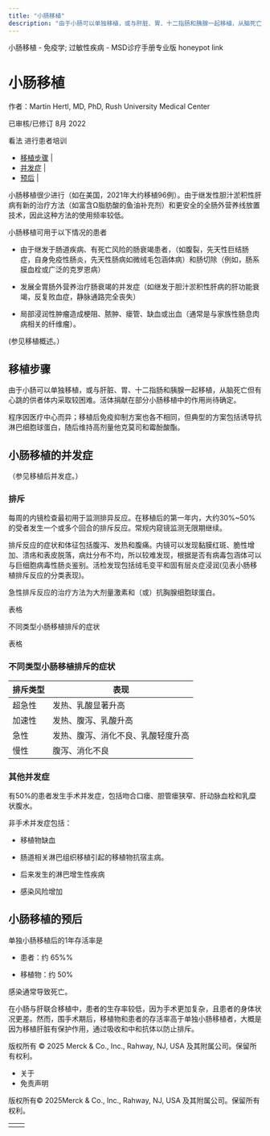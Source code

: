 ```yaml
---
title: "小肠移植"
description: "由于小肠可以单独移植，或与肝脏、胃、十二指肠和胰腺一起移植，从脑死亡但有心跳的供者体内采取较困难。活体捐献在部分小肠移植中的作用尚待确定。"
---
```


﻿小肠移植 \- 免疫学; 过敏性疾病 \- MSD诊疗手册专业版 honeypot link

# 小肠移植

作者：Martin Hertl, MD, PhD, Rush University Medical Center

已审核/已修订 8月 2022

看法 进行患者培训

- [移植步骤](#移植步骤_v996876_zh) \|
- [并发症](#并发症_v8495270_zh) \|
- [预后](#预后_v996882_zh) \|

小肠移植很少进行（如在美国，2021年大约移植96例）。由于继发性胆汁淤积性肝病有新的治疗方法（如富含Ω脂肪酸的鱼油补充剂）和更安全的全肠外营养线放置技术，因此这种方法的使用频率较低。

小肠移植可用于以下情况的患者

- 由于继发于肠道疾病、有死亡风险的肠衰竭患者，（如腹裂，先天性巨结肠症，自身免疫性肠炎，先天性肠病如微绒毛包涵体病）和肠切除（例如，肠系膜血栓或广泛的克罗恩病）

- 发展全胃肠外营养治疗肠衰竭的并发症（如继发于胆汁淤积性肝病的肝功能衰竭，反复败血症，静脉通路完全丧失）

- 局部浸润性肿瘤造成梗阻、脓肿、瘘管、缺血或出血（通常是与家族性肠息肉病相关的纤维瘤）。


(参见移植概述。）

## 移植步骤

由于小肠可以单独移植，或与肝脏、胃、十二指肠和胰腺一起移植，从脑死亡但有心跳的供者体内采取较困难。活体捐献在部分小肠移植中的作用尚待确定。

程序因医疗中心而异；移植后免疫抑制方案也各不相同，但典型的方案包括诱导抗淋巴细胞球蛋白，随后维持高剂量他克莫司和霉酚酸酯。

## 小肠移植的并发症

（参见移植后并发症。）

### 排斥

每周的内镜检查最初用于监测排异反应。在移植后的第一年内，大约30%~50%的受者发生一个或多个回合的排斥反应。常规内窥镜监测无限期继续。

排斥反应的症状和体征包括腹泻、发热和腹痛。内镜可以发现黏膜红斑、脆性增加、溃疡和表皮脱落，病灶分布不均，所以较难发现，根据是否有病毒包涵体可以与巨细胞病毒性肠炎鉴别。活检发现包括绒毛变平和固有层炎症浸润(见表小肠移植排斥反应的分类表现)。

急性排斥反应的治疗方法为大剂量激素和（或）抗胸腺细胞球蛋白。

表格

不同类型小肠移植排斥的症状

表格

### 不同类型小肠移植排斥的症状

| 排斥类型 | 表现 |
| --- | --- |
| 超急性 | 发热、乳酸显著升高 |
| 加速性 | 发热、腹泻、乳酸升高 |
| 急性 | 发热、腹泻、消化不良、乳酸轻度升高 |
| 慢性 | 腹泻、消化不良 |

### 其他并发症

有50%的患者发生手术并发症，包括吻合口瘘、胆管瘘狭窄、肝动脉血栓和乳糜状腹水。

非手术并发症包括：

- 移植物缺血

- 肠道相关淋巴组织移植引起的移植物抗宿主病。

- 后来发生的淋巴增生性疾病

- 感染风险增加


## 小肠移植的预后

单独小肠移植后的1年存活率是

- 患者：约 65%%

- 移植物：约 50%


感染通常导致死亡。

在小肠与肝联合移植中，患者的生存率较低，因为手术更加复杂，且患者的身体状况更差。然而，围手术期后，移植物和患者的存活率高于单独小肠移植者，大概是因为移植肝脏有保护作用，通过吸收和中和抗体以防止排斥。



版权所有 © 2025
Merck & Co., Inc., Rahway, NJ, USA 及其附属公司。保留所有权利。

- 关于
- 免责声明

版权所有© 2025Merck & Co., Inc., Rahway, NJ, USA 及其附属公司。保留所有权利。

|     |     |
| --- | --- |
|  |  |